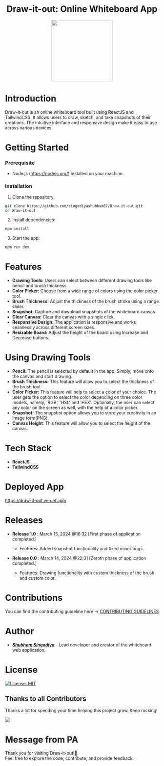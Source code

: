 <h1 align="center">Draw-it-out: Online Whiteboard App</h1> 

<div align="center"><img src="./src/assets/images/readmeLogo.png" width="200px" height="200px"/></div>

# Introduction
Draw-it-out is an online whiteboard tool built using ReactJS and TailwindCSS. It allows users to draw, sketch, and take snapshots of their creations. The intuitive interface and responsive design make it easy to use across various devices.

# Getting Started

### Prerequisite

- Node.js (https://nodejs.org/) installed on your machine.

### Installation

1. Clone the repository:
```bash
git clone https://github.com/singodiyashubham87/Draw-it-out.git
cd Draw-it-out
```
   
2. Install dependencies:
```bash
npm install
```

3. Start the app:
```bash
npm run dev
  ```

# Features

* **Drawing Tools:** Users can select between different drawing tools like pencil and brush thickness.
* **Color Picker:** Choose from a wide range of colors using the color picker tool.
* **Brush Thickness:** Adjust the thickness of the brush stroke using a range slider.
* **Snapshot:** Capture and download snapshots of the whiteboard canvas.
* **Clear Canvas:** Clear the canvas with a single click.
* **Responsive Design:** The application is responsive and works seamlessly across different screen sizes.
* **Resizable Board:** Adjust the height of the board using Increase and Decrease buttons.

# Using Drawing Tools

* **Pencil:** The pencil is selected by default in the app. Simply, move onto the canvas and start drawing.
* **Brush Thickness:** This feature will allow you to select the thickness of the brush tool.
* **Color Picker:** This feature will help to select a color of your choice. The user gets the option to select the color depending on three color models, namely, 'RGB', 'HSL' and 'HEX'. Optionally, the user can select any color on the screen as well, with the help of a color picker.
* **Snapshot:** The snapshot option allows you to store your creativity in an image form(PNG).
* **Canvas Height**: This feature will allow you to select the height of the canvas.

# Tech Stack

* **ReactJS**
* **TailwindCSS**

# Deployed App
https://draw-it-out.vercel.app/

# Releases

* **Release 1.0** : March 15, 2024 @16:32 [First phase of application completed.]
  - Features: Added snapshot functionality and fixed minor bugs.

* **Release 0.0** : March 14, 2024 @22:31 [Zeroth phase of application completed.]
  - Features: Drawing functionality with custom thickness of the brush and custom color.

<!--- Acknowledgements: We would like to thank all the contributors who have helped in the development of ScanVerse. I would greatly appreciate your support and contributions -->

# Contributions

You can find the contributing guideline here -> [CONTRIBUTING GUIDELINES](CONTRIBUTING.md)

# Author

* [**_Shubham Singodiya_**](https://shubham-s-socials.vercel.app/) - Lead developer and creator of the whiteboard web application.

# License

[![License: MIT](https://img.shields.io/badge/License-MIT-yellow.svg)](https://opensource.org/licenses/MIT)

## Thanks to all Contributors

Thanks a lot for spending your time helping this project grow. Keep rocking!

<a href="https://github.com/singodiyashubham87/Draw-it-out/graphs/contributors">
  <img src="https://contrib.rocks/image?repo=singodiyashubham87/Draw-it-out" />
</a>

# Message from PA
Thank you for visiting Draw-it-out!💝
</br>Feel free to explore the code, contribute, and provide feedback.



